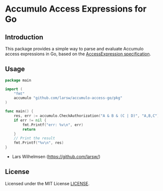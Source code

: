 # Accumulo Access Expressions for Go

## Introduction

This package provides a simple way to parse and evaluate Accumulo access expressions in Go, based on the [AccessExpression specification](https://github.com/apache/accumulo-access/blob/main/SPECIFICATION.md).

## Usage

```go
package main

import (
	"fmt"
	accumulo "github.com/larsw/accumulo-access-go/pkg"
)

func main() {
	res, err := accumulo.CheckAuthorization("A & B & (C | D)", "A,B,C")
	if err != nil {
		fmt.Printf("err: %v\n", err)
		return
	}
	// Print the result
	fmt.Printf("%v\n", res)
}
```

* Lars Wilhelmsen (https://github.com/larsw/)

## License

Licensed under the MIT License [LICENSE](LICENSE).

